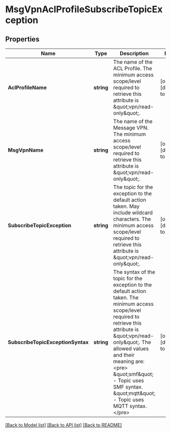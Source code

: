 # MsgVpnAclProfileSubscribeTopicException

## Properties
Name | Type | Description | Notes
------------ | ------------- | ------------- | -------------
**AclProfileName** | **string** | The name of the ACL Profile.  The minimum access scope/level required to retrieve this attribute is \&quot;vpn/read-only\&quot;. | [optional] [default to null]
**MsgVpnName** | **string** | The name of the Message VPN.  The minimum access scope/level required to retrieve this attribute is \&quot;vpn/read-only\&quot;. | [optional] [default to null]
**SubscribeTopicException** | **string** | The topic for the exception to the default action taken. May include wildcard characters.  The minimum access scope/level required to retrieve this attribute is \&quot;vpn/read-only\&quot;. | [optional] [default to null]
**SubscribeTopicExceptionSyntax** | **string** | The syntax of the topic for the exception to the default action taken.  The minimum access scope/level required to retrieve this attribute is \&quot;vpn/read-only\&quot;. The allowed values and their meaning are:  &lt;pre&gt; \&quot;smf\&quot; - Topic uses SMF syntax. \&quot;mqtt\&quot; - Topic uses MQTT syntax. &lt;/pre&gt;  | [optional] [default to null]

[[Back to Model list]](../README.md#documentation-for-models) [[Back to API list]](../README.md#documentation-for-api-endpoints) [[Back to README]](../README.md)

